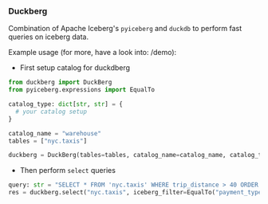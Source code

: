 ### Duckberg

Combination of Apache Iceberg's `pyiceberg` and `duckdb` to perform fast queries on iceberg data.

Example usage (for more, have a look into: /demo):

- First setup catalog for duckdberg
```python
from duckberg import DuckBerg
from pyiceberg.expressions import EqualTo

catalog_type: dict[str, str] = {
  # your catalog setup
}

catalog_name = "warehouse"
tables = ["nyc.taxis"]

duckberg = DuckBerg(tables=tables, catalog_name=catalog_name, catalog_type=catalog_type)
```

- Then perform `select` queries

```python
query: str = "SELECT * FROM 'nyc.taxis' WHERE trip_distance > 40 ORDER BY tolls_amount DESC"
res = duckberg.select("nyc.taxis", iceberg_filter=EqualTo("payment_type", 1), sql=query)
```